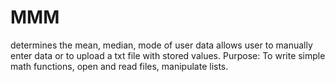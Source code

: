 # MMM
determines the mean, median, mode of user data
allows user to manually enter data or to upload a txt file with stored values.
Purpose: To write simple math functions, open and read files, manipulate lists.
